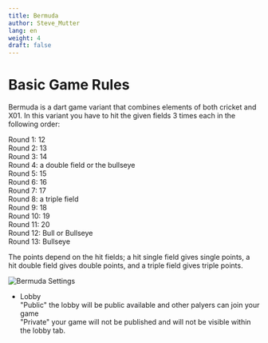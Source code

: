 ```yaml
---
title: Bermuda
author: Steve_Mutter
lang: en
weight: 4
draft: false
---
```


# Basic Game Rules

Bermuda is a dart game variant that combines elements of both cricket and X01. In this variant you have to hit the given fields 3 times each in the following order:

Round 1:    12 </br>
Round 2:    13 </br>
Round 3:    14 </br>
Round 4:    a double field or the bullseye </br>
Round 5:    15 </br>
Round 6:    16 </br>
Round 7:    17 </br>
Round 8:    a triple field </br>
Round 9:    18 </br>
Round 10:   19 </br>
Round 11:   20 </br>
Round 12:   Bull or Bullseye </br>
Round 13:   Bullseye </br>

The points depend on the hit fields; a hit single field gives single points, a hit double field gives double points, and a triple field gives triple points.

![Bermuda Settings](/game-settings/images/bermuda.png)

- Lobby </br>
"Public" the lobby will be public available and other palyers can join your game </br>
"Private" your game will not be published and will not be visible within the lobby tab. </br>